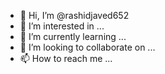- 👋 Hi, I’m @rashidjaved652
- 👀 I’m interested in ...
- 🌱 I’m currently learning ...
- 💞️ I’m looking to collaborate on ...
- 📫 How to reach me ...

<!---
rashidjaved652/rashidjaved652 is a ✨ special ✨ repository because its `README.md` (this file) appears on your GitHub profile.
You can click the Preview link to take a look at your changes.
--->
